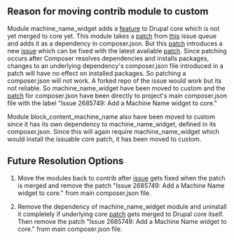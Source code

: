 ## Reason for moving contrib module to custom

Module machine_name_widget adds a [feature][feature] to Drupal core which is
not yet merged to core yet. This module takes a [patch][patch] from
[this][feature] issue queue and adds it as a dependency in composer.json. But
this [patch][patch] introduces a new [issue][issue] which can be fixed with the
latest available [patch][newpatch]. Since patching occurs after Composer
resolves dependencies and installs packages, changes to an underlying 
dependency's composer.json file introduced in a patch will have no effect on
installed packages. So patching a composer.json will not work. A forked repo of
the issue would work but its not reliable. So machine_name_widget have been
moved to custom and the [patch][newpatch] for composer.json have been directly
to project's main composer.json file with the label "Issue 2685749: Add a 
Machine Name widget to core."

Module block_content_machine_name also have been moved to custom since it has
its own dependency to machine_name_widget, defined in its composer.json. Since
this will again require machine_name_widget which would install the issuable 
core patch, it has been moved to custom.


## Future Resolution Options

1. Move the modules back to contrib after [issue][issue] gets fixed when the
patch is merged and remove the patch "Issue 2685749: Add a Machine Name widget
to core." from main composer.json file.

2. Remove the dependency of machine_name_widget module and uninstall it
completely if underlying core [patch][newpatch] gets merged to Drupal core
itself. Then remove the patch "Issue 2685749: Add a Machine Name widget
to core." from main composer.json file.



[feature]: https://www.drupal.org/project/drupal/issues/2685749
[patch]: https://www.drupal.org/files/issues/2019-12-16/2685749-73.patch
[issue]: https://www.drupal.org/project/machine_name_widget/issues/3177775
[newpatch]: https://www.drupal.org/files/issues/2020-10-01/2685749-85.patch
